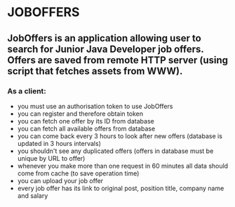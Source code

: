 # JOBOFFERS
## JobOffers is an application allowing user to search for Junior Java Developer job offers. Offers are saved from remote HTTP server (using script that fetches assets from WWW).

### As a client:
* you must use an authorisation token to use JobOffers
* you can register and therefore obtain token
* you can fetch one offer by its ID from database
* you can fetch all available offers from database
* you can come back every 3 hours to look after new offers (database is updated in 3 hours intervals)
* you shouldn't see any duplicated offers (offers in database must be unique by URL to offer)
* whenever you make more than one request in 60 minutes all data should come from cache (to save operation time)
* you can upload your job offer
* every job offer has its link to original post, position title, company name and salary
